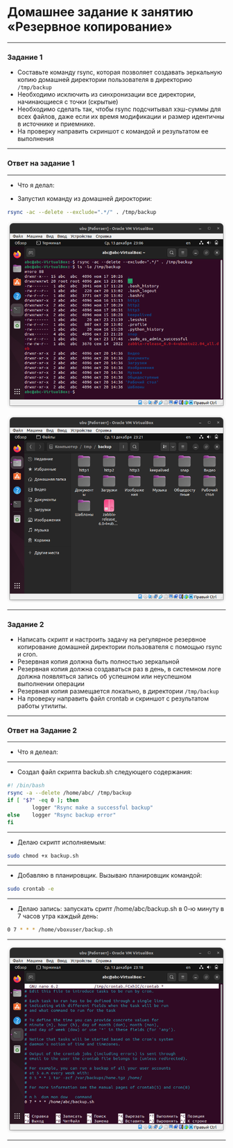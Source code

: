 # Домашнее задание к занятию  «Резервное копирование»

------

### Задание 1
- Составьте команду rsync, которая позволяет создавать зеркальную копию домашней директории пользователя в директорию `/tmp/backup`
- Необходимо исключить из синхронизации все директории, начинающиеся с точки (скрытые)
- Необходимо сделать так, чтобы rsync подсчитывал хэш-суммы для всех файлов, даже если их время модификации и размер идентичны в источнике и приемнике.
- На проверку направить скриншот с командой и результатом ее выполнения

---
### Ответ на задание 1

---
- Что я делал:
* Запустил команду из домашней дироктории:
``` bash
rsync -ac --delete --exclude=".*/" . /tmp/backup
```
![scrsh](https://github.com/Lexacbr/reserve-copy/blob/main/scrsh/lsla.png)

![scrsh](https://github.com/Lexacbr/reserve-copy/blob/main/scrsh/abc.png)

------

### Задание 2
- Написать скрипт и настроить задачу на регулярное резервное копирование домашней директории пользователя с помощью rsync и cron.
- Резервная копия должна быть полностью зеркальной
- Резервная копия должна создаваться раз в день, в системном логе должна появляться запись об успешном или неуспешном выполнении операции
- Резервная копия размещается локально, в директории `/tmp/backup`
- На проверку направить файл crontab и скриншот с результатом работы утилиты.

------
### Ответ на Задание 2

---
* Что я делеал:
---
* Создал файл скрипта backub.sh следующего содержания:
```bash
#! /bin/bash
rsync -a --delete /home/abc/ /tmp/backup
if [ "$?" -eq 0 ]; then
        logger "Rsync make a successful backup"
else    logger "Rsync backup error"
fi
```
---
* Делаю скрипт исполняемым:
```bash
sudo chmod +x backup.sh 
```
---
* Добавляю в планировщик. Вызываю планировщик командой:
```bash
sudo crontab -e
```
---
* Делаю запись: запускать срипт /home/abc/backup.sh в 0-ю минуту в 7 часов утра каждый день:

```bash
0 7 * * * /home/vboxuser/backup.sh
```
---
![scrsh](https://github.com/Lexacbr/reserve-copy/blob/main/scrsh/cron.png)

------

